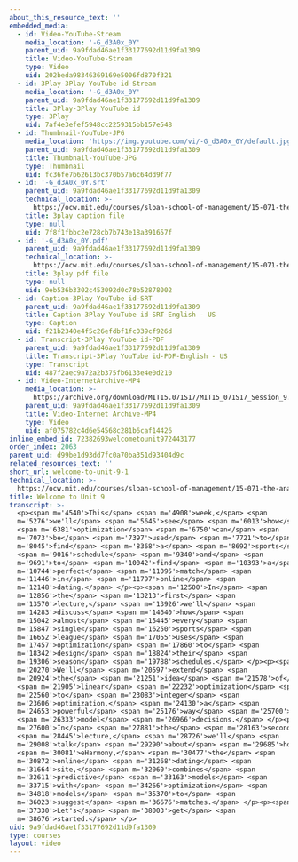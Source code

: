 ```yaml
---
about_this_resource_text: ''
embedded_media:
  - id: Video-YouTube-Stream
    media_location: '-G_d3A0x_0Y'
    parent_uid: 9a9fdad46ae1f33177692d11d9fa1309
    title: Video-YouTube-Stream
    type: Video
    uid: 202beda98346369169e5006fd870f321
  - id: 3Play-3Play YouTube id-Stream
    media_location: '-G_d3A0x_0Y'
    parent_uid: 9a9fdad46ae1f33177692d11d9fa1309
    title: 3Play-3Play YouTube id
    type: 3Play
    uid: 7af4e3efef5948cc2259315bb157e548
  - id: Thumbnail-YouTube-JPG
    media_location: 'https://img.youtube.com/vi/-G_d3A0x_0Y/default.jpg'
    parent_uid: 9a9fdad46ae1f33177692d11d9fa1309
    title: Thumbnail-YouTube-JPG
    type: Thumbnail
    uid: fc36fe7b62613bc370b57a6c64dd9f77
  - id: '-G_d3A0x_0Y.srt'
    parent_uid: 9a9fdad46ae1f33177692d11d9fa1309
    technical_location: >-
      https://ocw.mit.edu/courses/sloan-school-of-management/15-071-the-analytics-edge-spring-2017/integer-optimization/welcome-to-unit-9/welcome-to-unit-9-1/-G_d3A0x_0Y.srt
    title: 3play caption file
    type: null
    uid: 7f8f1fbbc2e728cb7b743e18a391657f
  - id: '-G_d3A0x_0Y.pdf'
    parent_uid: 9a9fdad46ae1f33177692d11d9fa1309
    technical_location: >-
      https://ocw.mit.edu/courses/sloan-school-of-management/15-071-the-analytics-edge-spring-2017/integer-optimization/welcome-to-unit-9/welcome-to-unit-9-1/-G_d3A0x_0Y.pdf
    title: 3play pdf file
    type: null
    uid: 9eb536b3302c453092d0c78b52878002
  - id: Caption-3Play YouTube id-SRT
    parent_uid: 9a9fdad46ae1f33177692d11d9fa1309
    title: Caption-3Play YouTube id-SRT-English - US
    type: Caption
    uid: f21b2340e4f5c26efdbf1fc039cf926d
  - id: Transcript-3Play YouTube id-PDF
    parent_uid: 9a9fdad46ae1f33177692d11d9fa1309
    title: Transcript-3Play YouTube id-PDF-English - US
    type: Transcript
    uid: 487f2aec9a72a2b375fb6133e4e0d210
  - id: Video-InternetArchive-MP4
    media_location: >-
      https://archive.org/download/MIT15.071S17/MIT15_071S17_Session_9.1.01_300k.mp4
    parent_uid: 9a9fdad46ae1f33177692d11d9fa1309
    title: Video-Internet Archive-MP4
    type: Video
    uid: af075782c4d6e54568c281b6caf14426
inline_embed_id: 72382693welcometounit972443177
order_index: 2063
parent_uid: d99be1d93dd7fc0a70ba351d93404d9c
related_resources_text: ''
short_url: welcome-to-unit-9-1
technical_location: >-
  https://ocw.mit.edu/courses/sloan-school-of-management/15-071-the-analytics-edge-spring-2017/integer-optimization/welcome-to-unit-9/welcome-to-unit-9-1
title: Welcome to Unit 9
transcript: >-
  <p><span m='4540'>This</span> <span m='4908'>week,</span> <span
  m='5276'>we'll</span> <span m='5645'>see</span> <span m='6013'>how</span>
  <span m='6381'>optimization</span> <span m='6750'>can</span> <span
  m='7073'>be</span> <span m='7397'>used</span> <span m='7721'>to</span> <span
  m='8045'>find</span> <span m='8368'>a</span> <span m='8692'>sports</span>
  <span m='9016'>schedule</span> <span m='9340'>and</span> <span
  m='9691'>to</span> <span m='10042'>find</span> <span m='10393'>a</span> <span
  m='10744'>perfect</span> <span m='11095'>match</span> <span
  m='11446'>in</span> <span m='11797'>online</span> <span
  m='12148'>dating.</span> </p><p><span m='12500'>In</span> <span
  m='12856'>the</span> <span m='13213'>first</span> <span
  m='13570'>lecture,</span> <span m='13926'>we'll</span> <span
  m='14283'>discuss</span> <span m='14640'>how</span> <span
  m='15042'>almost</span> <span m='15445'>every</span> <span
  m='15847'>single</span> <span m='16250'>sports</span> <span
  m='16652'>league</span> <span m='17055'>uses</span> <span
  m='17457'>optimization</span> <span m='17860'>to</span> <span
  m='18342'>design</span> <span m='18824'>their</span> <span
  m='19306'>season</span> <span m='19788'>schedules.</span> </p><p><span
  m='20270'>We'll</span> <span m='20597'>extend</span> <span
  m='20924'>the</span> <span m='21251'>idea</span> <span m='21578'>of</span>
  <span m='21905'>linear</span> <span m='22232'>optimization</span> <span
  m='22560'>to</span> <span m='23083'>integer</span> <span
  m='23606'>optimization,</span> <span m='24130'>a</span> <span
  m='24653'>powerful</span> <span m='25176'>way</span> <span m='25700'>to</span>
  <span m='26333'>model</span> <span m='26966'>decisions.</span> </p><p><span
  m='27600'>In</span> <span m='27881'>the</span> <span m='28163'>second</span>
  <span m='28445'>lecture,</span> <span m='28726'>we'll</span> <span
  m='29008'>talk</span> <span m='29290'>about</span> <span m='29685'>how</span>
  <span m='30081'>eHarmony,</span> <span m='30477'>the</span> <span
  m='30872'>online</span> <span m='31268'>dating</span> <span
  m='31664'>site,</span> <span m='32060'>combines</span> <span
  m='32611'>predictive</span> <span m='33163'>models</span> <span
  m='33715'>with</span> <span m='34266'>optimization</span> <span
  m='34818'>models</span> <span m='35370'>to</span> <span
  m='36023'>suggest</span> <span m='36676'>matches.</span> </p><p><span
  m='37330'>Let's</span> <span m='38003'>get</span> <span
  m='38676'>started.</span> </p>
uid: 9a9fdad46ae1f33177692d11d9fa1309
type: courses
layout: video
---
```

